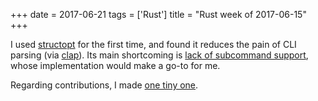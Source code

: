 +++
date = 2017-06-21
tags = ['Rust']
title = "Rust week of 2017-06-15"
+++

I used [structopt] for the first time, and found it reduces the pain of
CLI parsing (via [clap]). Its main shortcoming is [lack of subcommand
support], whose implementation would make a go-to for me.

Regarding contributions, I made [one tiny one].

  [structopt]: https://github.com/TeXitoi/structopt
  [clap]: https://github.com/kbknapp/clap-rs
  [lack of subcommand support]: https://github.com/TeXitoi/structopt/issues/1
  [one tiny one]: https://github.com/stevedonovan/to_vec/pull/1
